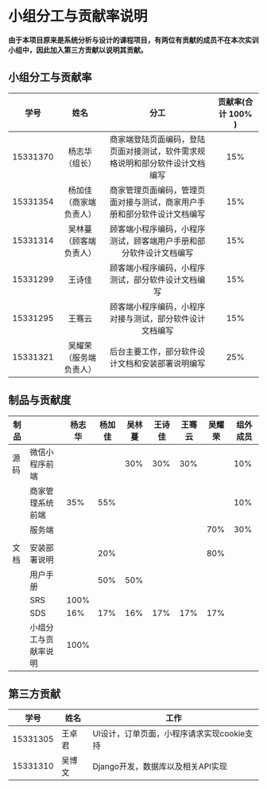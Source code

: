 # 小组分工与贡献率说明

**由于本项目原来是系统分析与设计的课程项目，有两位有贡献的成员不在本次实训小组中，因此加入第三方贡献以说明其贡献。**

## 小组分工与贡献率

|   学号   |          姓名          |                             分工                             | 贡献率(合计 100% ) |
| :------: | :--------------------: | :----------------------------------------------------------: | :----------------: |
| 15331370 |     杨志华（组长）     | 商家端登陆页面编码，登陆页面对接测试，软件需求规格说明和部分软件设计文档编写 |        15%         |
| 15331354 | 杨加佳（商家端负责人） | 商家管理页面编码，管理页面对接与测试，商家用户手册和部分软件设计文档编写 |        15%         |
| 15331314 | 吴林蔓（顾客端负责人） | 顾客端小程序编码，小程序测试，顾客端用户手册和部分软件设计文档编写 |        15%         |
| 15331299 |         王诗佳         |      顾客端小程序编码，小程序测试，部分软件设计文档编写      |        15%         |
| 15331295 |         王骞云         |   顾客端小程序编码，小程序对接与测试，部分软件设计文档编写   |        15%         |
| 15331321 | 吴耀荣（服务端负责人） |       后台主要工作，部分软件设计文档和安装部署说明编写       |        25%         |

## 制品与贡献度

| 制品 |                      | 杨志华 | 杨加佳 | 吴林蔓 | 王诗佳 | 王骞云 | 吴耀荣 | 组外成员 |
| ---- | -------------------- | ------ | ------ | ------ | ------ | ------ | ------ | -------- |
| 源码 | 微信小程序前端       |        |        | 30%    | 30%    | 30%    |        | 10%      |
|      | 商家管理系统前端     | 35%    | 55%    |        |        |        |        | 10%      |
|      | 服务端               |        |        |        |        |        | 70%    | 30%      |
|      |                      |        |        |        |        |        |        |          |
| 文档 | 安装部署说明         |        | 20%    |        |        |        | 80%    |          |
|      | 用户手册             |        | 50%    | 50%    |        |        |        |          |
|      | SRS                  | 100%   |        |        |        |        |        |          |
|      | SDS                  | 16%    | 17%    | 16%    | 17%    | 17%    | 17%    |          |
|      | 小组分工与贡献率说明 | 100%   |        |        |        |        |        |          |

## 第三方贡献

| 学号     | 姓名   | 工作                                       |
| -------- | ------ | ------------------------------------------ |
| 15331305 | 王卓君 | UI设计，订单页面，小程序请求实现cookie支持 |
| 15331310 | 吴博文 | Django开发，数据库以及相关API实现          |

